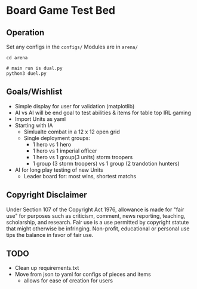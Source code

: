 # Board Game Test Bed

## Operation

Set any configs in the `configs/`
Modules are in `arena/`

```
cd arena

# main run is dual.py
python3 duel.py

```

## Goals/Wishlist
- Simple display for user for validation (matplotlib)
- AI vs AI will be end goal to test abilities & items for table top IRL gaming
- Import Units as yaml
- Starting with IA
    - Simlualte combat in a 12 x 12 open grid
    - Single deployment groups:
        - 1 hero vs 1 hero
        - 1 hero vs 1 imperial officer
        - 1 hero vs 1 group(3 units) storm troopers
        - 1 group (3 storm troopers) vs 1 group (2 trandotion hunters)
- AI for long play testing of new Units
    - Leader board for: most wins, shortest matchs


## Copyright Disclaimer 
Under Section 107 of the Copyright Act 1976, allowance is made for "fair use" for purposes such as criticism, comment, news reporting, teaching, scholarship, and research. Fair use is a use permitted by copyright statute that might otherwise be infringing. Non-profit, educational or personal use tips the balance in favor of fair use.

## TODO
- Clean up requirements.txt
- Move from json to yaml for configs of pieces and items
    - allows for ease of creation for users